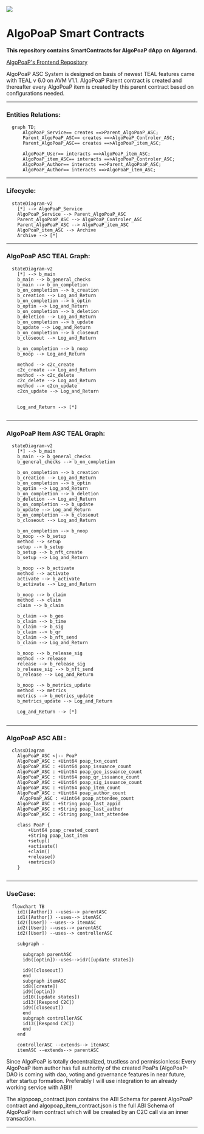 ![](https://avatars.githubusercontent.com/u/106061767?s=96&v=4)
# AlgoPoaP Smart Contracts 
**This repository contains SmartContracts for AlgoPoaP dApp on Algorand.**

[AlgoPoaP's Frontend Repository](https://github.com/AlgoPoaP/algopoap)

AlgoPoaP ASC System is designed on basis of newest TEAL features came with TEAL v 6.0 on AVM V1.1. AlgoPoaP Parent contract is created and thereafter every AlgoPoaP item is created by this parent contract based on configurations needed.


----
### Entities Relations:

```mermaid
  graph TD;
      AlgoPoaP_Service== creates ==>Parent_AlgoPoaP_ASC;
      Parent_AlgoPoaP_ASC== creates ==>AlgoPoaP_Controler_ASC;
      Parent_AlgoPoaP_ASC== creates ==>AlgoPoaP_item_ASC;
      
      AlgoPoaP_User== interacts ==>AlgoPoaP_item_ASC;
      AlgoPoaP_item_ASC== interacts ==>AlgoPoaP_Controler_ASC;
      AlgoPoaP_Author== interacts ==>Parent_AlgoPoaP_ASC;
      AlgoPoaP_Author== interacts ==>AlgoPoaP_item_ASC;
```

----
### Lifecycle:

```mermaid
  stateDiagram-v2
    [*] --> AlgoPoaP_Service
    AlgoPoaP_Service --> Parent_AlgoPoaP_ASC
    Parent_AlgoPoaP_ASC --> AlgoPoaP_Controler_ASC
    Parent_AlgoPoaP_ASC --> AlgoPoaP_item_ASC
    AlgoPoaP_item_ASC --> Archive
    Archive --> [*]
```
----
### AlgoPoaP ASC TEAL Graph:

```mermaid
  stateDiagram-v2
    [*] --> b_main
    b_main --> b_general_checks
    b_main --> b_on_completion
    b_on_completion --> b_creation
    b_creation --> Log_and_Return
    b_on_completion --> b_optin
    b_optin --> Log_and_Return
    b_on_completion --> b_deletion
    b_deletion --> Log_and_Return
    b_on_completion --> b_update
    b_update --> Log_and_Return
    b_on_completion --> b_closeout
    b_closeout --> Log_and_Return

    b_on_completion --> b_noop
    b_noop --> Log_and_Return

    method --> c2c_create
    c2c_create --> Log_and_Return
    method --> c2c_delete
    c2c_delete --> Log_and_Return
    method --> c2cn_update
    c2cn_update --> Log_and_Return

   
    Log_and_Return --> [*]
    
```
----

### AlgoPoaP Item ASC TEAL Graph:

```mermaid
  stateDiagram-v2
    [*] --> b_main
    b_main --> b_general_checks
    b_general_checks --> b_on_completion
    
    b_on_completion --> b_creation
    b_creation --> Log_and_Return
    b_on_completion --> b_optin
    b_optin --> Log_and_Return
    b_on_completion --> b_deletion
    b_deletion --> Log_and_Return
    b_on_completion --> b_update
    b_update --> Log_and_Return
    b_on_completion --> b_closeout
    b_closeout --> Log_and_Return

    b_on_completion --> b_noop
    b_noop --> b_setup
    method --> setup
    setup --> b_setup
    b_setup --> b_nft_create
    b_setup --> Log_and_Return

    b_noop --> b_activate
    method --> activate
    activate --> b_activate
    b_activate --> Log_and_Return

    b_noop --> b_claim
    method --> claim
    claim --> b_claim

    b_claim --> b_geo
    b_claim --> b_time
    b_claim --> b_sig
    b_claim --> b_qr
    b_claim --> b_nft_send
    b_claim --> Log_and_Return

    b_noop --> b_release_sig
    method --> release
    release --> b_release_sig
    b_release_sig --> b_nft_send
    b_release --> Log_and_Return
   
    b_noop --> b_metrics_update
    method --> metrics
    metrics --> b_metrics_update
    b_metrics_update --> Log_and_Return
    
    Log_and_Return --> [*]
    
```
----

### AlgoPoaP ASC ABI :

```mermaid
  classDiagram
    AlgoPoaP_ASC <|-- PoaP
    AlgoPoaP_ASC : +Uint64 poap_txn_count
    AlgoPoaP_ASC : +Uint64 poap_issuance_count
    AlgoPoaP_ASC : +Uint64 poap_geo_issuance_count
    AlgoPoaP_ASC : +Uint64 poap_qr_issuance_count
    AlgoPoaP_ASC : +Uint64 poap_sig_issuance_count
    AlgoPoaP_ASC : +Uint64 poap_item_count
    AlgoPoaP_ASC : +Uint64 poap_author_count
     AlgoPoaP_ASC : +Uint64 poap_attendee_count
    AlgoPoaP_ASC : +String poap_last_appid
    AlgoPoaP_ASC : +String poap_last_author
    AlgoPoaP_ASC : +String poap_last_attendee
   
    class PoaP {
        +Uint64 poap_created_count
        +String poap_last_item
        +setup()
        +activate()
        +claim()
        +release()
        +metrics()
    }
    
```
----

### UseCase:

```mermaid
  flowchart TB
    id1([Author]) --uses--> parentASC
    id1([Author]) --uses--> itemASC
    id2([User]) --uses--> itemASC 
    id2([User]) --uses--> parentASC 
    id2([User]) --uses--> controllerASC 

    subgraph -

      subgraph parentASC
      id6([optin])--uses-->id7([update states]) 
      
      id9([closeout])
      end
      subgraph itemASC
      id8([create]) 
      id9([optin]) 
      id10([update states])
      id13([Respond C2C])
      id9([closeout]) 
      end
      subgraph controllerASC
      id13([Respond C2C])
      end
    end 
   
    controllerASC --extends--> itemASC
    itemASC --extends--> parentASC

```

Since AlgoPoaP is totally decentralized, trustless and permissionless: Every AlgoPoaP item author has full authority of the created PoaPs (AlgoPoaP-DAO is coming with dao, voting and governance features in near future, after startup formation. Preferably I will use integration to an already working service with ABI)!

The algopoap_contract.json contains the ABI Schema for parent AlgoPoaP contract and algopoap_item_contract.json is the full ABI Schema of AlgoPoaP item contract which will be created by an C2C call via an inner transaction.

----




